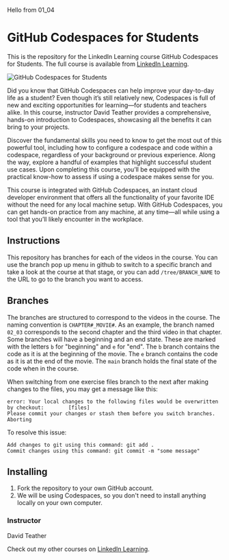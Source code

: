 Hello from 01_04
# GitHub Codespaces for Students
This is the repository for the LinkedIn Learning course GitHub Codespaces for Students. The full course is available from [LinkedIn Learning][lil-course-url].

![GitHub Codespaces for Students][lil-thumbnail-url] 

Did you know that GitHub Codespaces can help improve your day-to-day life as a student? Even though it’s still relatively new, Codespaces is full of new and exciting opportunities for learning—for students and teachers alike. In this course, instructor David Teather provides a comprehensive, hands-on introduction to Codespaces, showcasing all the benefits it can bring to your projects.

Discover the fundamental skills you need to know to get the most out of this powerful tool, including how to configure a codespace and code within a codespace, regardless of your background or previous experience. Along the way, explore a handful of examples that highlight successful student use cases. Upon completing this course, you’ll be equipped with the practical know-how to assess if using a codespace makes sense for you.

This course is integrated with GitHub Codespaces, an instant cloud developer environment that offers all the functionality of your favorite IDE without the need for any local machine setup. With GitHub Codespaces, you can get hands-on practice from any machine, at any time—all while using a tool that you’ll likely encounter in the workplace.



## Instructions
This repository has branches for each of the videos in the course. You can use the branch pop up menu in github to switch to a specific branch and take a look at the course at that stage, or you can add `/tree/BRANCH_NAME` to the URL to go to the branch you want to access.

## Branches
The branches are structured to correspond to the videos in the course. The naming convention is `CHAPTER#_MOVIE#`. As an example, the branch named `02_03` corresponds to the second chapter and the third video in that chapter. 
Some branches will have a beginning and an end state. These are marked with the letters `b` for "beginning" and `e` for "end". The `b` branch contains the code as it is at the beginning of the movie. The `e` branch contains the code as it is at the end of the movie. The `main` branch holds the final state of the code when in the course.

When switching from one exercise files branch to the next after making changes to the files, you may get a message like this:

    error: Your local changes to the following files would be overwritten by checkout:        [files]
    Please commit your changes or stash them before you switch branches.
    Aborting

To resolve this issue:
	
    Add changes to git using this command: git add .
	Commit changes using this command: git commit -m "some message"

## Installing
1. Fork the repository to your own GitHub account.
2. We will be using Codespaces, so you don't need to install anything locally on your own computer.


### Instructor

David Teather 
                            


                            

Check out my other courses on [LinkedIn Learning](https://www.linkedin.com/learning/instructors/david-teather).

[lil-course-url]: https://www.linkedin.com/learning/github-codespaces-for-students?dApp=59033956&leis=LAA
[lil-thumbnail-url]: https://media.licdn.com/dms/image/D560DAQF9CShQ-6q-XQ/learning-public-crop_288_512/0/1684948662603?e=2147483647&v=beta&t=lpjHwnK4H9Tdn-pwbxBjZZVREBfAM_ubBnRiyi654Kw



